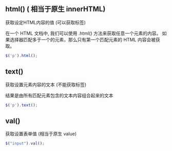 ##  html()    ( 相当于原生 innerHTML)

 获取设定HTML内容的值 (可以获取标签)

 在一个 HTML 文档中, 我们可以使用 .html() 方法来获取任意一个元素的内容。 如果选择器匹配多于一个的元素，那么只有第一个匹配元素的 HTML 内容会被获取。 

```js
$('p').html();
```

## text()

 获取设置元素内容的文本 (不能获取标签)

 结果是由所有匹配元素包含的文本内容组合起来的文本 

```js
$('p').text();
```



## val()

获取设置表单值 (相当于原生 value)

```js
$("input").val();
```